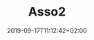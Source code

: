 ---
title: "Asso2"
date: 2019-09-17T11:12:42+02:00
type: "associations"
domain: "Aproximatif"
address: "22 cours de la Martinique, 33000, Bordeaux"
description: "On fait de l'administratif mais on sait plus trop..."
photo: "/img/asso2.png"
important: false
---